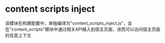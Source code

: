 # content scripts inject

该模块在构建配置中，单独编译为"content_scripts_inject.js"，会在"content_scripts"模块中通过相关API植入到宿主页面，进而可以访问宿主页面的任意上下文